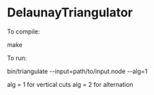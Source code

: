 # DelaunayTriangulator

To compile:

make

To run:

bin/triangulate --input=path/to/input.node  --alg=1

alg = 1 for vertical cuts
alg = 2 for alternation
